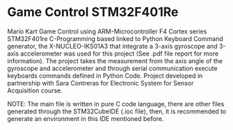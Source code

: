 # Game Control STM32F401Re
Mario Kart Game Control using ARM-Microcontroller F4 Cortex series STM32F401re C-Programming based linked to Python Keyboard Command generator, the X-NUCLEO-IKS01A3 that integrate a 3-axis gyroscope and 3-axis accelerometer was used for this project (See .pdf file report for more information). The project takes the measurement from the axis angle of the gyroscope and accelerometer and through serial communication execute keyboards commands defined in Python Code.
Project developed in partnership with Sara Contreras for Electronic System for Sensor Acquisition course.

NOTE: The main file is written in pure C code language, there are other files generated through the STM32CubeIDE (.ioc file), then, it is recommended to generate an environment in this IDE mentioned before.
